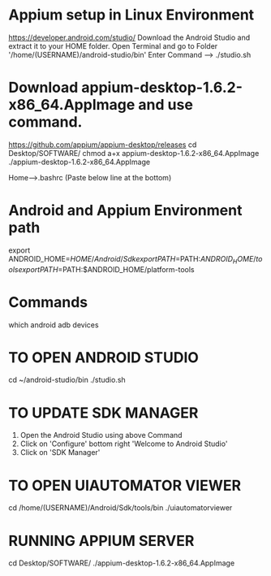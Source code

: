 # Appium setup in Linux Environment
https://developer.android.com/studio/
Download the Android Studio and extract it to your HOME folder.
Open Terminal and go to Folder '/home/(USERNAME)/android-studio/bin'
Enter Command --> ./studio.sh

# Download appium-desktop-1.6.2-x86_64.AppImage and use command.
https://github.com/appium/appium-desktop/releases
cd Desktop/SOFTWARE/
chmod a+x appium-desktop-1.6.2-x86_64.AppImage
./appium-desktop-1.6.2-x86_64.AppImage

Home-->.bashrc  (Paste below line at the bottom)
# Android and Appium Environment path 
export ANDROID_HOME=$HOME/Android/Sdk
export PATH=$PATH:$ANDROID_HOME/tools
export PATH=$PATH:$ANDROID_HOME/platform-tools

# Commands
which android
adb devices

# TO OPEN ANDROID STUDIO
cd ~/android-studio/bin
./studio.sh

# TO UPDATE SDK MANAGER
1. Open the Android Studio using above Command
2. Click on 'Configure' bottom right 'Welcome to Android Studio'
3. Click on 'SDK Manager'

# TO OPEN UIAUTOMATOR VIEWER
cd /home/(USERNAME)/Android/Sdk/tools/bin
./uiautomatorviewer

# RUNNING APPIUM SERVER
cd Desktop/SOFTWARE/
./appium-desktop-1.6.2-x86_64.AppImage


